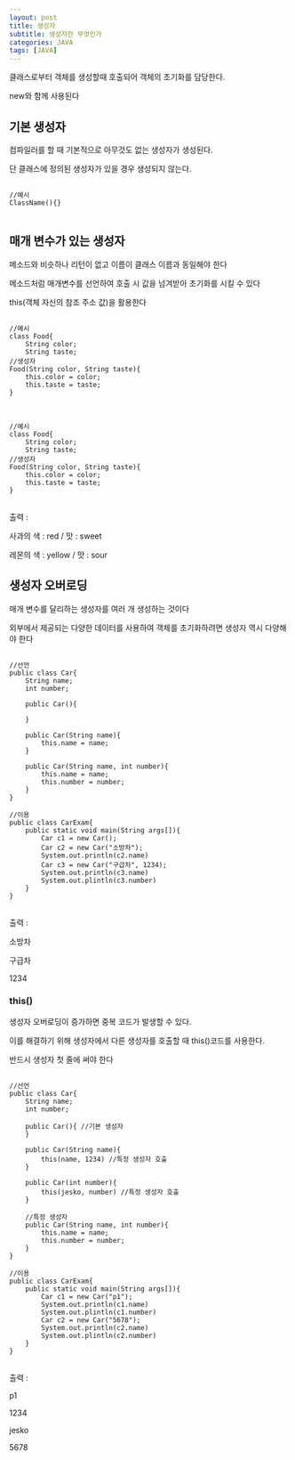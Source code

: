 ```yaml
---
layout: post
title: 생성자
subtitle: 생성자란 무엇인가
categories: JAVA
tags: [JAVA]
---
```

클래스로부터 객체를 생성할때 호출되어 객체의 초기화를 담당한다.

new와 함께 사용된다
## 기본 생성자
컴파일러를 할 때 기본적으로 아무것도 없는 생성자가 생성된다.

단 클래스에 정의된 생성자가 있을 경우 생성되지 않는다.
<pre>
<code>
//예시
ClassName(){}
</code>
</pre>
## 매개 변수가 있는 생성자
메소드와 비슷하나 리턴이 없고 이름이 클래스 이름과 동일해야 한다

메소드처럼 매개변수를 선언하여 호출 시 값을 넘겨받아 초기화를 시킬 수 있다

this(객체 자신의 참조 주소 값)을 활용한다
<pre>
<code>
//예시
class Food{
	String color;
	String taste;
//생성자
Food(String color, String taste){
	this.color = color;
	this.taste = taste;
}
</code>
</pre>
<pre>
<code>
//예시
class Food{
	String color;
	String taste;
//생성자
Food(String color, String taste){
	this.color = color;
	this.taste = taste;
}
</code>
</pre>
출력 :

사과의 색 : red / 맛 : sweet

레몬의 색 : yellow / 맛 : sour

## 생성자 오버로딩
매개 변수를 달리하는 생성자를 여러 개 생성하는 것이다

외부에서 제공되는 다양한 데이터를 사용하여 객체를 초기화하려면 생성자 역시 다양해야 한다
<pre>
<code>
//선언
public class Car{
    String name;
    int number;

    public Car(){

    }

    public Car(String name){
        this.name = name;
    }

    public Car(String name, int number){
        this.name = name;
        this.number = number;
    }
}

//이용
public class CarExam{
    public static void main(String args[]){
        Car c1 = new Car();
        Car c2 = new Car("소방차");
		System.out.println(c2.name)
        Car c3 = new Car("구급차", 1234);
		System.out.println(c3.name)
		System.out.plintln(c3.number)
    }
}
</code>
</pre>
출력 :

소방차

구급차

1234

### this()
생성자 오버로딩이 증가하면 중복 코드가 발생할 수 있다.

이를 해결하기 위해 생성자에서 다른 생성자를 호출할 때 this()코드를 사용한다.

반드시 생성자 첫 줄에 써야 한다
<pre>
<code>
//선언
public class Car{
    String name;
    int number;

	public Car(){ //기본 생성자
	}

    public Car(String name){
        this(name, 1234) //특정 생성자 호출
    }

	public Car(int number){
		this(jesko, number) //특정 생성자 호출
	}

	//특정 생성자
    public Car(String name, int number){
        this.name = name;
        this.number = number;
    }
}

//이용
public class CarExam{
    public static void main(String args[]){
        Car c1 = new Car("p1");
		System.out.println(c1.name)
		System.out.plintln(c1.number)
        Car c2 = new Car("5678");
		System.out.println(c2.name)
		System.out.plintln(c2.number)
    }
}
</code>
</pre>
출력 :

p1

1234

jesko

5678